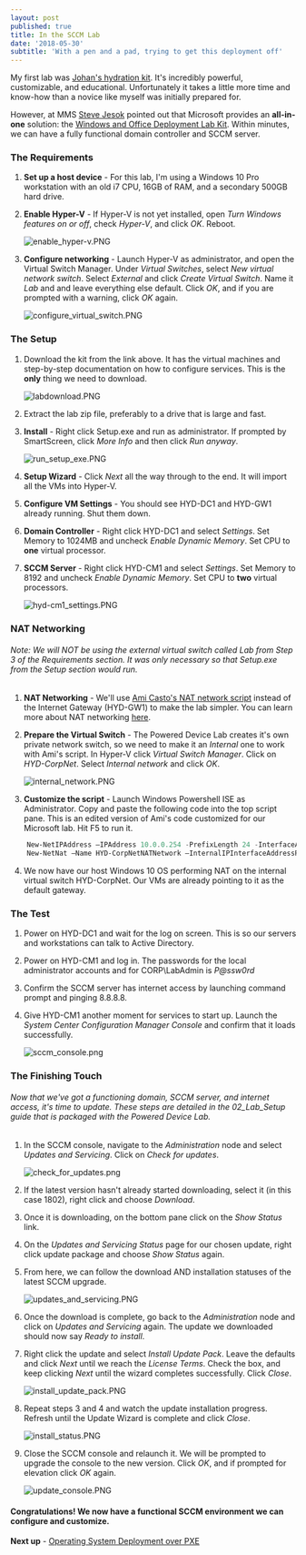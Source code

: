 ```yaml
---
layout: post
published: true
title: In the SCCM Lab
date: '2018-05-30'
subtitle: 'With a pen and a pad, trying to get this deployment off'
---
```

My first lab was [Johan's hydration kit](https://deploymentresearch.com/Research/Post/580/Hydration-Kit-For-Windows-Server-2016-and-ConfigMgr-Current-Technical-Preview-Branch).  It's incredibly powerful, customizable, and educational.  Unfortunately it takes a little more time and know-how than a novice like myself was initially prepared for.

However, at MMS [Steve Jesok](https://twitter.com/mrjesok) pointed out that Microsoft provides an **all-in-one** solution: the [Windows and Office Deployment Lab Kit](https://www.microsoft.com/en-us/evalcenter/evaluate-lab-kit).  Within minutes, we can have a fully functional domain controller and SCCM server.

### The Requirements
1. **Set up a host device** - For this lab, I'm using a Windows 10 Pro workstation with an old i7 CPU, 16GB of RAM, and a secondary 500GB hard drive.

2. **Enable Hyper-V** -  If Hyper-V is not yet installed, open _Turn Windows features on or off_, check _Hyper-V_, and click _OK_. Reboot.

    ![enable_hyper-v.PNG](/img/200/enable_hyper-v.PNG)
3. **Configure networking** - Launch Hyper-V as administrator, and open the Virtual Switch Manager.  Under _Virtual Switches_, select _New virtual network switch_.  Select _External_ and click _Create Virtual Switch_.  Name it _Lab_ and and leave everything else default.  Click _OK_, and if you are prompted with a warning, click _OK_ again.

    ![configure_virtual_switch.PNG](/img/200/configure_virtual_switch.PNG)

### The Setup
1. Download the kit from the link above.  It has the virtual machines and step-by-step documentation on how to configure services.  This is the **only** thing we need to download.

    ![labdownload.PNG](/img/200/labdownload.PNG)

2. Extract the lab zip file, preferably to a drive that is large and fast.

3. **Install** - Right click Setup.exe and run as administrator.  If prompted by SmartScreen, click _More Info_ and then click _Run anyway_.

    ![run_setup_exe.PNG](/img/200/run_setup_exe.PNG)
4. **Setup Wizard** - Click _Next_ all the way through to the end.  It will import all the VMs into Hyper-V.

5. **Configure VM Settings** - You should see HYD-DC1 and HYD-GW1 already running.  Shut them down.

6. **Domain Controller** - Right click HYD-DC1 and select _Settings_. Set Memory to 1024MB and uncheck _Enable Dynamic Memory_.  Set CPU to **one** virtual processor.

7. **SCCM Server** - Right click HYD-CM1 and select _Settings_. Set Memory to 8192 and uncheck _Enable Dynamic Memory_. Set CPU to **two** virtual processors.

    ![hyd-cm1_settings.PNG](/img/200/hyd-cm1_settings.PNG)

### NAT Networking
###### Note: We will NOT be using the external virtual switch called _Lab_ from _Step 3_ of the _Requirements_ section.  It was only necessary so that Setup.exe from the _Setup_ section would run.
1. **NAT Networking** - We'll use [Ami Casto's NAT network script](https://deploymentresearch.com/Research/Post/558/Setting-Up-New-Networking-Features-in-Server-2016 "Setting Up New Networking Features in Server 2016") instead of the Internet Gateway (HYD-GW1) to make the lab simpler.  You can learn more about NAT networking [here](https://docs.microsoft.com/en-us/virtualization/hyper-v-on-windows/user-guide/setup-nat-network "Set up a NAT network").

2.  **Prepare the Virtual Switch** - The Powered Device Lab creates it's own private network switch, so we need to make it an _Internal_ one to work with Ami's script.  In Hyper-V click _Virtual Switch Manager_.  Click on _HYD-CorpNet_.  Select _Internal network_ and click _OK_.

    ![internal_network.PNG](/img/200/internal_network.PNG)
3. **Customize the script** - Launch Windows Powershell ISE as Administrator.  Copy and paste the following code into the top script pane.  This is an edited version of Ami's code customized for our Microsoft lab.  Hit F5 to run it.
```powershell
    New-NetIPAddress –IPAddress 10.0.0.254 -PrefixLength 24 -InterfaceAlias "vEthernet (HYD-CorpNet)" 
    New-NetNat –Name HYD-CorpNetNATNetwork –InternalIPInterfaceAddressPrefix 10.0.0.0/24
```
4. We now have our host Windows 10 OS performing NAT on the internal virtual switch HYD-CorpNet.  Our VMs are already pointing to it as the default gateway.

### The Test
1. Power on HYD-DC1 and wait for the log on screen.  This is so our servers and workstations can talk to Active Directory.

2. Power on HYD-CM1 and log in.  The passwords for the local administrator accounts and for CORP\LabAdmin is _P@ssw0rd_

3. Confirm the SCCM server has internet access by launching command prompt and pinging 8.8.8.8.

4. Give HYD-CM1 another moment for services to start up.  Launch the _System Center Configuration Manager Console_ and confirm that it loads successfully.

    ![sccm_console.png](/img/200/sccm_console.png)

### The Finishing Touch
###### Now that we've got a functioning domain, SCCM server, and internet access, it's time to update.  These steps are detailed in the _02_Lab_Setup_ guide that is packaged with the Powered Device Lab.
1. In the SCCM console, navigate to the _Administration_ node and select _Updates and Servicing_. Click on _Check for updates_.

    ![check_for_updates.png](/img/200/check_for_updates.png)
2. If the latest version hasn't already started downloading, select it (in this case 1802), right click and choose _Download_.

3. Once it is downloading, on the bottom pane click on the _Show Status_ link.

4. On the _Updates and Servicing Status_ page for our chosen update, right click update package and choose _Show Status_ again.

5. From here, we can follow the download AND installation statuses of the latest SCCM upgrade.

    ![updates_and_servicing.PNG](/img/200/updates_and_servicing.PNG)
6. Once the download is complete, go back to the _Administration_ node and click on _Updates and Servicing_ again.  The update we downloaded should now say _Ready to install_.

7. Right click the update and select _Install Update Pack_. Leave the defaults and click _Next_ until we reach the _License Terms_.  Check the box, and keep clicking _Next_ until the wizard completes successfully.  Click _Close_.

	![install_update_pack.PNG](/img/200/install_update_pack.PNG)
    
8. Repeat steps 3 and 4 and watch the update installation progress.  Refresh until the Update Wizard is complete and click _Close_.

	![install_status.PNG](/img/200/install_status.PNG)
9. Close the SCCM console and relaunch it.  We will be prompted to upgrade the console to the new version. Click _OK_, and if prompted for elevation click _OK_ again.

	![update_console.PNG](/img/200/update_console.PNG)

#### Congratulations!  We now have a functional SCCM environment we can configure and customize.
**Next up** - [Operating System Deployment over PXE](https://doug.seiler.us/2018-06-05-you-down-with-osd/)
